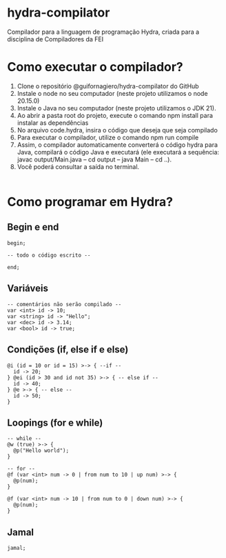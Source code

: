 # hydra-compilator
Compilador para a linguagem de programação Hydra, criada para a disciplina de Compiladores da FEI

# Como executar o compilador?
1.	Clone o repositório @guifornagiero/hydra-compilator do GitHub <br>
2.	Instale o node no seu computador (neste projeto utilizamos o node 20.15.0) <br>
3.	Instale o Java no seu computador (neste projeto utilizamos o JDK 21). <br>
4.	Ao abrir a pasta root do projeto, execute o comando npm install para instalar as dependências <br>
5.	No arquivo code.hydra, insira o código que deseja que seja compilado <br>
6.	Para executar o compilador, utilize o comando npm run compile <br>
7.	Assim, o compilador automaticamente converterá o código hydra para Java, compilará o código Java e executará (ele executará a sequência: javac output/Main.java – cd output – java Main – cd ..). <br>
8.	Você poderá consultar a saída no terminal. <br><br>

# Como programar em Hydra?
## Begin e end
```
begin;

-- todo o código escrito --

end;
```

## Variáveis
```
-- comentários não serão compilado --
var <int> id -> 10;
var <string> id -> "Hello";
var <dec> id -> 3.14;
var <bool> id -> true;
```

## Condições (if, else if e else)
```
@i (id = 10 or id = 15) >-> { --if --
  id -> 20;
} @ei (id > 30 and id not 35) >-> { -- else if --
  id -> 40;
} @e >-> { -- else --
  id -> 50;
}
```

## Loopings (for e while)
```
-- while --
@w (true) >-> {
  @p("Hello world");
}

-- for --
@f (var <int> num -> 0 | from num to 10 | up num) >-> {
  @p(num);
}

@f (var <int> num -> 10 | from num to 0 | down num) >-> {
  @p(num);
}
```

## Jamal
```
jamal;
```


